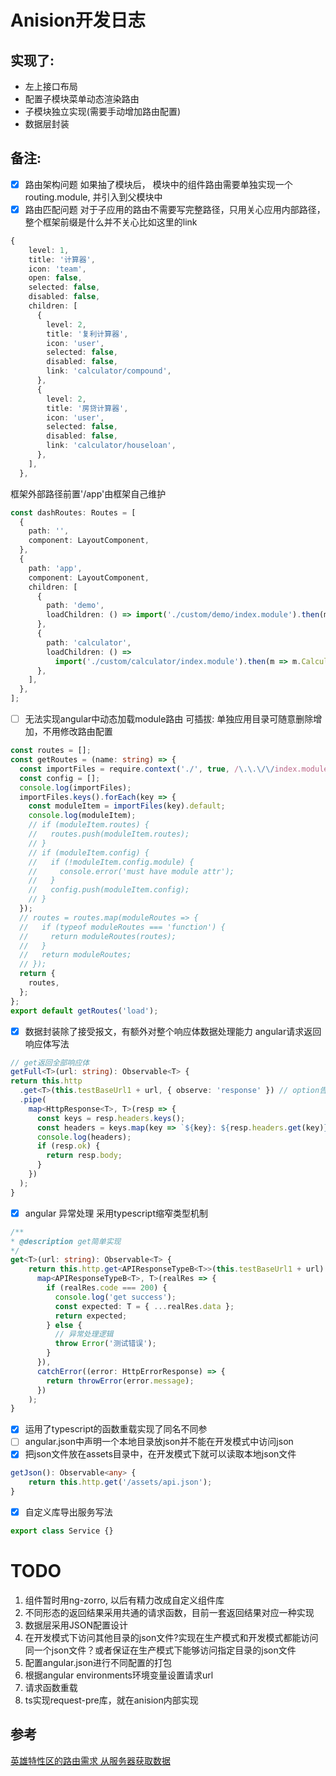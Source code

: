 # Anision开发日志

## 实现了:
* 左上接口布局
* 配置子模块菜单动态渲染路由
* 子模块独立实现(需要手动增加路由配置)
* 数据层封装

## 备注:
* [x] 路由架构问题
如果抽了模块后， 模块中的组件路由需要单独实现一个routing.module, 并引入到父模块中
* [x] 路由匹配问题
对于子应用的路由不需要写完整路径，只用关心应用内部路径，整个框架前缀是什么并不关心比如这里的link

```typescript
{
    level: 1,
    title: '计算器',
    icon: 'team',
    open: false,
    selected: false,
    disabled: false,
    children: [
      {
        level: 2,
        title: '复利计算器',
        icon: 'user',
        selected: false,
        disabled: false,
        link: 'calculator/compound',
      },
      {
        level: 2,
        title: '房贷计算器',
        icon: 'user',
        selected: false,
        disabled: false,
        link: 'calculator/houseloan',
      },
    ],
  },
```
框架外部路径前置'/app'由框架自己维护

```typescript
const dashRoutes: Routes = [
  {
    path: '',
    component: LayoutComponent,
  },
  {
    path: 'app',
    component: LayoutComponent,
    children: [
      {
        path: 'demo',
        loadChildren: () => import('./custom/demo/index.module').then(m => m.DemoModule),
      },
      {
        path: 'calculator',
        loadChildren: () =>
          import('./custom/calculator/index.module').then(m => m.CalculatorModule),
      },
    ],
  },
];
```
* [ ] 无法实现angular中动态加载module路由
可插拔: 单独应用目录可随意删除增加，不用修改路由配置

```typescript
const routes = [];
const getRoutes = (name: string) => {
  const importFiles = require.context('./', true, /\.\.\/\/index.module.ts$/);
  const config = [];
  console.log(importFiles);
  importFiles.keys().forEach(key => {
    const moduleItem = importFiles(key).default;
    console.log(moduleItem);
    // if (moduleItem.routes) {
    //   routes.push(moduleItem.routes);
    // }
    // if (moduleItem.config) {
    //   if (!moduleItem.config.module) {
    //     console.error('must have module attr');
    //   }
    //   config.push(moduleItem.config);
    // }
  });
  // routes = routes.map(moduleRoutes => {
  //   if (typeof moduleRoutes === 'function') {
  //     return moduleRoutes(routes);
  //   }
  //   return moduleRoutes;
  // });
  return {
    routes,
  };
};
export default getRoutes('load');

```
* [x] 数据封装除了接受报文，有额外对整个响应体数据处理能力
angular请求返回响应体写法

```typescript
// get返回全部响应体
getFull<T>(url: string): Observable<T> {
return this.http
  .get<T>(this.testBaseUrl1 + url, { observe: 'response' }) // option告诉angular 请求返回的类型范围是什么
  .pipe(
    map<HttpResponse<T>, T>(resp => {
      const keys = resp.headers.keys();
      const headers = keys.map(key => `${key}: ${resp.headers.get(key)}`);
      console.log(headers);
      if (resp.ok) {
        return resp.body;
      }
    })
  );
}
```
* [x] angular 异常处理
采用typescript缩窄类型机制

```typescript
/**
* @description get简单实现
*/
get<T>(url: string): Observable<T> {
    return this.http.get<APIResponseTypeB<T>>(this.testBaseUrl1 + url).pipe(
      map<APIResponseTypeB<T>, T>(realRes => {
        if (realRes.code === 200) {
          console.log('get success');
          const expected: T = { ...realRes.data };
          return expected;
        } else {
          // 异常处理逻辑
          throw Error('测试错误');
        }
      }),
      catchError((error: HttpErrorResponse) => {
        return throwError(error.message);
      })
    );
}
```
* [x] 运用了typescript的函数重载实现了同名不同参
* [ ] angular.json中声明一个本地目录放json并不能在开发模式中访问json
* [x] 把json文件放在assets目录中，在开发模式下就可以读取本地json文件

```typescript
getJson(): Observable<any> {
    return this.http.get('/assets/api.json');
}
```
* [x] 自定义库导出服务写法

```typescript
export class Service {}
```

# TODO
1. 组件暂时用ng-zorro, 以后有精力改成自定义组件库
2. 不同形态的返回结果采用共通的请求函数，目前一套返回结果对应一种实现
3. 数据层采用JSON配置设计
4. 在开发模式下访问其他目录的json文件?实现在生产模式和开发模式都能访问同一个json文件？或者保证在生产模式下能够访问指定目录的json文件
5. 配置angular.json进行不同配置的打包
6. 根据angular environments环境变量设置请求url
7. 请求函数重载
8. ts实现request-pre库，就在anision内部实现

## 参考
[英雄特性区的路由需求
](https://www.angular.cn/guide/router#module-import-order-matters)
[从服务器获取数据](https://angular.cn/guide/http#requesting-data-from-server)